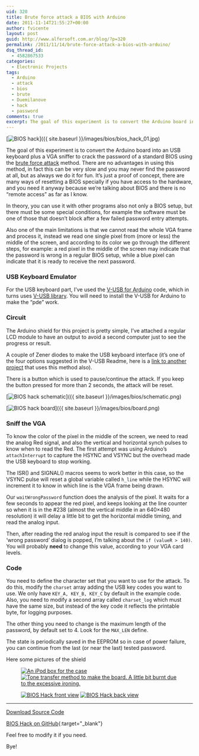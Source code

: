 ```yaml
---
uid: 320
title: Brute force attack a BIOS with Arduino
date: 2011-11-14T21:55:27+00:00
author: fvicente
layout: post
guid: http://www.alfersoft.com.ar/blog/?p=320
permalink: /2011/11/14/brute-force-attack-a-bios-with-arduino/
dsq_thread_id:
  - 4582867533
categories:
  - Electronic Projects
tags:
  - Arduino
  - attack
  - bios
  - brute
  - Duemilanove
  - hack
  - password
comments: true
excerpt: The goal of this experiment is to convert the Arduino board into an USB keyboard plus a VGA sniffer to crack the password of a standard BIOS using the Brute force attack method
---
```

[<img src="{{ site.baseurl }}/images/bios/bios_hack_01.jpg" alt="BIOS hack" title="BIOS hack"/>]({{ site.baseurl }}/images/bios/bios_hack_01.jpg)

The goal of this experiment is to convert the Arduino board into an USB keyboard plus a VGA sniffer to crack the password of a standard BIOS using the [brute force attack](http://en.wikipedia.org/wiki/Brute-force_attack "Brute force attack") method. There are no advantages in using this method, in fact this can be very slow and you may never find the password at all, but as always we do it for fun. It&#8217;s just a proof of concept, there are many ways of resetting a BIOS specially if you have access to the hardware, and you need it anyway because we&#8217;re talking about BIOS and there is no &#8220;remote access&#8221; as far as I know.

<!--more-->

In theory, you can use it with other programs also not only a BIOS setup, but there must be some special conditions, for example the software must be one of those that doesn&#8217;t block after a few failed password entry attempts.

Also one of the main limitations is that we cannot read the whole VGA frame and process it, instead we read one single pixel from (more or less) the middle of the screen, and according to its color we go through the different steps, for example: a red pixel in the middle of the screen may indicate that the password is wrong in a regular BIOS setup, while a blue pixel can indicate that it is ready to receive the next password.


### USB Keyboard Emulator

For the USB keyboard part, I&#8217;ve used the <a href="http://code.google.com/p/vusb-for-arduino/" title="V-USB for Arduino" target="_blank">V-USB for Arduino</a> code, which in turns uses <a href="http://www.obdev.at/products/vusb/download.html" title="V-USB" target="_blank">V-USB library</a>. You will need to install the V-USB for Arduino to make the &#8220;pde&#8221; work.


### Circuit

The Arduino shield for this project is pretty simple, I&#8217;ve attached a regular LCD module to have an output to avoid a second computer just to see the progress or result.

A couple of Zener diodes to make the USB keyboard interface (it&#8217;s one of the four options suggested in the V-USB Readme, here is a <a href="http://www.practicalarduino.com/projects/virtual-usb-keyboard" title="Virtual USB Keyboard Arduino" target="_blank">link to another project</a> that uses this method also).

There is a button which is used to pause/continue the attack. If you keep the button pressed for more than 2 seconds, the attack will be reset.


[<img src="{{ site.baseurl }}/images/bios/schematic.png" alt="BIOS hack schematic" title="BIOS hack schematic"/>]({{ site.baseurl }}/images/bios/schematic.png)

[<img src="{{ site.baseurl }}/images/bios/board.png" alt="BIOS hack board" title="BIOS hack board"/>]({{ site.baseurl }}/images/bios/board.png)


### Sniff the VGA

To know the color of the pixel in the middle of the screen, we need to read the analog Red signal, and also the vertical and horizontal synch pulses to know when to read the Red. The first attempt was using Arduino&#8217;s `attachInterrupt` to capture the HSYNC and VSYNC but the overhead made the USB keyboard to stop working.

The ISR() and SIGNAL() macros seems to work better in this case, so the VSYNC pulse will reset a global variable called `h_line` while the HSYNC will increment it to know in which line is the VGA frame being drawn.

Our `waitWrongPassword` function does the analysis of the pixel. It waits for a few seconds to appear the red pixel, and keeps looking at the line counter so when it is in the #238 (almost the vertical middle in an 640&#215;480 resolution) it will delay a little bit to get the horizontal middle timing, and read the analog input.

Then, after reading the red analog input the result is compared to see if the &#8216;wrong password&#8217; dialog is popped, I&#8217;m talking about the `if (valueR > 140)`. You will probably **need** to change this value, according to your VGA card levels.

### Code

You need to define the character set that you want to use for the attack. To do this, modify the `charset` array adding the USB key codes you want to use. We only have `KEY_A, KEY_B, KEY_C` by default in the example code. Also, you need to modify a second array called `charset_log` which must have the same size, but instead of the key code it reflects the printable byte, for logging purposes.

The other thing you need to change is the maximum length of the password, by default set to 4. Look for the `MAX_LEN` define.

The state is periodically saved in the EEPROM so in case of power failure, you can continue from the last (or near the last) tested password.

Here some pictures of the shield

<figure class="half">
	<a title="BIOS Hack case" href="{{ site.baseurl }}/images/bios/bios_hack_02.jpg" target="_blank"><img src="{{ site.baseurl }}/images/bios/bios_hack_02.jpg" alt="An iPod box for the case" /></a>
	<a title="BIOS Hack circuit board" href="{{ site.baseurl }}/images/bios/bios_hack_03.jpg" target="_blank"><img src="{{ site.baseurl }}/images/bios/bios_hack_03.jpg" alt="Tone transfer method to make the board. A little bit burnt due to the excessive ironing." /></a>
</figure>

<figure class="half">
	<a title="BIOS Hack front view" href="{{ site.baseurl }}/images/bios/bios_hack_04.jpg" target="_blank"><img src="{{ site.baseurl }}/images/bios/bios_hack_04.jpg" alt="BIOS Hack front view" /></a>
	<a title="BIOS Hack back view" href="{{ site.baseurl }}/images/bios/bios_hack_05.jpg" target="_blank"><img src="{{ site.baseurl }}/images/bios/bios_hack_05.jpg" alt="BIOS Hack back view" /></a>
</figure>

---

<a title="Download BIOS Hack" markdown="0" href="https://github.com/fvicente/bios-hack/archive/master.zip" class="btn">Download Source Code</a>

[BIOS Hack on GitHub](https://github.com/fvicente/bios-hack "BIOS Hack on GitHub"){:target="_blank"}

Feel free to modify it if you need.

Bye!
